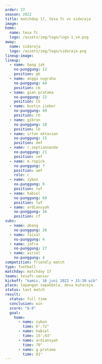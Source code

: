 ```yaml
---
order: 27
season: 2022
title: matchday 17, tesa fc vs sidaraja
image: 
home:
  name: tesa fc
  logo: /assets/img/logo/logo-1_v4.png
away:
  name: sidaraja
  logo: /assets/img/logo/sidaraja.png
lineup-image:
lineup:
  - name: bang jak
    no-punggung: 12
    position: gk
  - name: angga nugraha
    no-punggung: 44
    position: cb
  - name: gian pratama
    no-punggung: 22
    position: cb
  - name: bustin jieber
    no-punggung: 49
    position: rb
  - name: gibran
    no-punggung: 18
    position: lb
  - name: irfan oktavian
    no-punggung: 15
    position: dmf
  - name: r.septiannanda
    no-punggung: 21
    position: cmf
  - name: m.ropick
    no-punggung: 7
    position: amf
    role: c
  - name: zybon
    no-punggung: 8
    position: rwf
  - name: habiel
    no-punggung: 69
    position: lwf
  - name: ardiansyah
    no-punggung: 16
    position: cf
subs:
  - name: abang
    no-punggung: 20
  - name: faisal
    no-punggung: 4
  - name: jafra
    no-punggung: 27
  - name: azriel
    no-punggung: 4 
competition: friendly match
type: football
matchday: matchday 17
teams: tesafc-senior
kickoff: "kamis, 16 juni 2022 • 15:30 wib"
place: lapangan sepakbola, desa kutaraja
status: last match
result: 
  status: full time
  conclusion: win
  score: "6-0"
  goal:
    home:
      - name: zybon
        time: 8',72"
      - name: habiel
        time: 15',63"
      - name: ardiansyah
        time: 70"
      - name: g.pratama
        time: 81"
---
```

